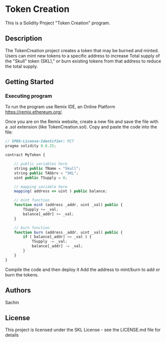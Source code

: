# Token Creation

This is a Solidity Project "Token Creation" program.

## Description

The TokenCreation project creates a token that may be burned and minted. Users can mint new tokens to a specific address to increase Total supply of the "Skull" token (SKL)," or burn existing tokens from that address to reduce the total supply.

## Getting Started

### Executing program

To run the program use Remix IDE, an Online Platform https://remix.ethereum.org/.

Once you are on the Remix website, create a new file and save the file with a .sol extension (like TokenCreation.sol). Copy and paste the code into the file:

```javascript
// SPDX-License-Identifier: MIT
pragma solidity 0.8.25;

contract MyToken {

    // public variables here
    string public TName = "Skull";
    string public TAbbrv = "SKL";
    uint public TSupply = 0;

    // mapping variable here
    mapping( address => uint ) public balance;

    // mint function
    function mint (address _addr, uint _val) public {
        TSupply += _val;
        balance[_addr] += _val;
    }

    // burn function
    function burn (address _addr, uint _val) public {
        if ( balance[_addr] >= _val ) {
            TSupply -= _val;
            balance[_addr] -= _val;
        }        
    }
}
```
Compile the code and then deploy it
Add the address to mint/burn to add or burn the tokens.

## Authors

Sachin

## License

This project is licensed under the SKL License - see the LICENSE.md file for details
